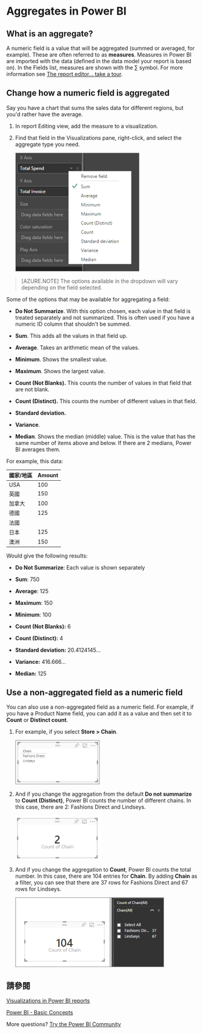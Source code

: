 <properties
   pageTitle="Aggregates (sum, average, maximum, etc.) in Power BI"
   description="Change the aggregation in a chart (sum, average, maximum, etc.) in Power BI"
   services="powerbi"
   documentationCenter=""
   authors="mihart"
   manager="mblythe"
   backup=""
   editor=""
   tags=""
   qualityFocus="no"
   qualityDate=""/>

<tags
   ms.service="powerbi"
   ms.devlang="NA"
   ms.topic="article"
   ms.tgt_pltfrm="NA"
   ms.workload="powerbi"
   ms.date="09/21/2016"
   ms.author="mihart"/>

# <a name="aggregates-in-power-bi"></a>Aggregates in Power BI  

## <a name="what-is-an-aggregate?"></a>What is an aggregate?

A numeric field is a value that will be aggregated (summed or averaged, for example).  These are often referred to as <bpt id="p1">**</bpt>measures<ept id="p1">**</ept>. Measures in Power BI are imported with the data (defined in the data model your report is based on). In the Fields list, measures are shown with the ∑ symbol. For more information see <bpt id="p1">[</bpt>The report editor... take a tour<ept id="p1">](powerbi-service-the-report-editor-take-a-tour.md)</ept>.

## <a name="change-how-a-numeric-field-is-aggregated"></a>Change how a numeric field is aggregated

Say you have a chart that sums the sales data for different regions, but you'd rather have the average. 

1.  In report Editing view, add the measure to a visualization.

2.  Find that field in the Visualizations pane, right-click, and select the aggregate type you need.

    ![](media/powerbi-service-change-the-aggregation-in-a-chart/aggregate_new.png)

>[AZURE.NOTE] The options available in the dropdown will vary depending on the field selected.

Some of the options that may be available for aggregating a field:

-   <bpt id="p1">**</bpt>Do Not Summarize<ept id="p1">**</ept>. With this option chosen, each value in that field is treated separately and not summarized. This is often used if you have a numeric ID column that shouldn't be summed.

-   <bpt id="p1">**</bpt>Sum<ept id="p1">**</ept>. This adds all the values in that field up.

-   <bpt id="p1">**</bpt>Average<ept id="p1">**</ept>. Takes an arithmetic mean of the values.

-   <bpt id="p1">**</bpt>Minimum<ept id="p1">**</ept>. Shows the smallest value.

-   <bpt id="p1">**</bpt>Maximum<ept id="p1">**</ept>. Shows the largest value.

-   <bpt id="p1">**</bpt>Count (Not Blanks).<ept id="p1">**</ept> This counts the number of values in that field that are not blank.

-   <bpt id="p1">**</bpt>Count (Distinct).<ept id="p1">**</ept> This counts the number of different values in that field.

- <bpt id="p1">**</bpt>Standard deviation.<ept id="p1">**</ept>

- <bpt id="p1">**</bpt>Variance<ept id="p1">**</ept>.

- <bpt id="p1">**</bpt>Median<ept id="p1">**</ept>.  Shows the median (middle) value. This is the value that has the same number of items above and below.  If there are 2 medians, Power BI averages them.


For example, this data:

| 國家/地區   | Amount |
|:----------|:-------|
| USA       | 100    |
| 英國        | 150    |
| 加拿大    | 100    |
| 德國   | 125    |
| 法國    |        |
| 日本     | 125    |
| 澳洲 | 150    |

Would give the following results:

-   <bpt id="p1">**</bpt>Do Not Summarize<ept id="p1">**</ept>: Each value is shown separately

-   <bpt id="p1">**</bpt>Sum<ept id="p1">**</ept>: 750

-   <bpt id="p1">**</bpt>Average<ept id="p1">**</ept>: 125

-   <bpt id="p1">**</bpt>Maximum<ept id="p1">**</ept>:  150

-   <bpt id="p1">**</bpt>Minimum<ept id="p1">**</ept>: 100

-   <bpt id="p1">**</bpt>Count (Not Blanks):<ept id="p1">**</ept> 6

-   <bpt id="p1">**</bpt>Count (Distinct):<ept id="p1">**</ept> 4

- <bpt id="p1">**</bpt>Standard deviation:<ept id="p1">**</ept> 20.4124145...

- <bpt id="p1">**</bpt>Variance:<ept id="p1">**</ept> 416.666...

- <bpt id="p1">**</bpt>Median:<ept id="p1">**</ept> 125


## <a name="use-a-non-aggregated-field-as-a-numeric-field"></a>Use a non-aggregated field as a numeric field

You can also use a non-aggregated field as a numeric field. For example, if you have a Product Name field, you can add it as a value and then set it to <bpt id="p1">**</bpt>Count<ept id="p1">**</ept> or <bpt id="p2">**</bpt>Distinct count<ept id="p2">**</ept>. 

1.  For example, if you select <bpt id="p1">**</bpt>Store &gt; Chain<ept id="p1">**</ept>.

    ![](media/powerbi-service-aggregates/count-of-chain-do_not_summarize.png)

2.  And if you change the aggregation from the default <bpt id="p1">**</bpt>Do not summarize<ept id="p1">**</ept> to <bpt id="p2">**</bpt>Count (Distinct)<ept id="p2">**</ept>, Power BI counts the number of different chains. In this case, there are 2: Fashions Direct and Lindseys.

    ![](media/powerbi-service-aggregates/aggregates_count.png)

3.  And if you change the aggregation to <bpt id="p1">**</bpt>Count<ept id="p1">**</ept>, Power BI counts the total number. In this case, there are 104 entries for <bpt id="p1">**</bpt>Chain<ept id="p1">**</ept>. By adding <bpt id="p1">**</bpt>Chain<ept id="p1">**</ept> as a filter, you can see that there are 37 rows for Fashions Direct and 67 rows for Lindseys.  

    ![](media/powerbi-service-aggregates/count_of_chain_104.png)

## <a name="see-also"></a>請參閱  
<bpt id="p1">[</bpt>Visualizations in Power BI reports<ept id="p1">](powerbi-service-visualizations-for-reports.md)</ept>  

<bpt id="p1">[</bpt>Power BI - Basic Concepts<ept id="p1">](powerbi-service-basic-concepts.md)</ept>  

More questions? <bpt id="p1">[</bpt>Try the Power BI Community<ept id="p1">](http://community.powerbi.com/)</ept>
